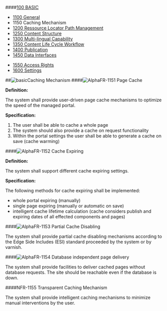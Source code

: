 ####[100 BASIC](https://github.com/massiveart/sulu-docs/tree/master/system-requirements/100-basic "100 BASIC")

* [1100 General](https://github.com/massiveart/sulu-docs/tree/master/system-requirements/100-basic/1100_general.md "1100 General")
* 1150 Caching Mechanism
* [1200 Ressource Locator Path Management](https://github.com/massiveart/sulu-docs/tree/master/system-requirements/100-basic/1200_rlp.md "1200 Ressource Locator Path Management")
* [1250 Content Structure](https://github.com/massiveart/sulu-docs/tree/master/system-requirements/100-basic/1250_content-structure.md "1250 Content Structure")
* [1300 Multi-lingual Capability](https://github.com/massiveart/sulu-docs/tree/master/system-requirements/100-basic/1300_multi-lingual-capability.md "1300 Multi-lingual Capability")
* [1350 Content Life Cycle Workflow](https://github.com/massiveart/sulu-docs/tree/master/system-requirements/100-basic/1350_clc.md "1350 Content Life Cycle Workflow")
* [1400 Publication](https://github.com/massiveart/sulu-docs/tree/master/system-requirements/100-basic/1400_publication.md "1400 Publication")
* [1450 Data Interfaces](https://github.com/massiveart/sulu-docs/tree/master/system-requirements/100-basic/1450_data-interfaces.md "1450 Data Interfaces")

<!--* [1500 Security](https://github.com/massiveart/sulu-docs/tree/master/system-requirements/100-basic/1500_security.md "1500 Security")-->
* [1550 Access Rights](https://github.com/massiveart/sulu-docs/tree/master/system-requirements/100-basic/1550_access-rights.md "1550 Access Rights")
* [1600 Settings](https://github.com/massiveart/sulu-docs/tree/master/system-requirements/100-basic/1600_settings.md "1600 Settings")



##![basic](https://raw.github.com/massiveart/sulu-docs/master/system-requirements/images/basic.png)Caching Mechanism
####![Alpha](https://raw.github.com/massiveart/sulu-docs/master/system-requirements/images/alpha.png)FR-1151 Page Cache

**Definition:**

The system shall provide user-driven page cache mechanisms to optimize the speed of the managed portal.

**Specification:**

1. The user shall be able to cache a whole page
1. The system should also provide a cache on request functionality
1. Within the portal settings the user shall be able to generate a cache on save (cache warming)


####![Alpha](https://raw.github.com/massiveart/sulu-docs/master/system-requirements/images/alpha.png)FR-1152 Cache Expiring

**Definition:**

The system shall support different cache expiring settings.

**Specification:**

The following methods for cache expiring shall be implemented:
* whole portal expiring (manually)
* single page expiring (manually or automatic on save)
* intelligent cache lifetime calculation (cache considers publish and expiring dates of all effected components and pages)

####![Alpha](https://raw.github.com/massiveart/sulu-docs/master/system-requirements/images/alpha.png)FR-1153 Partial Cache Disabling

The system shall provide partial cache disabling mechanisms according to the Edge Side Includes (ESI) standard proceeded by the system or by varnish. 

####![Alpha](https://raw.github.com/massiveart/sulu-docs/master/system-requirements/images/alpha.png)FR-1154 Database independent page delivery  

The system shall provide facilities to deliver cached pages without database requests. The site should be reachable even if the database is down. 

####NFR-1155  Transparent Caching Mechanism

The system shall provide intelligent caching mechanisms to minimize manual interventions by the user.
